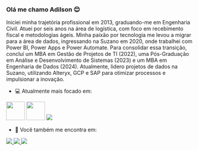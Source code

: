 ### Olá me chamo Adilson 😊

Iniciei minha trajetória profissional em 2013, graduando-me em Engenharia Civil. Atuei por seis anos na área de logística, com foco em recebimento fiscal e metodologias ágeis. Minha paixão por tecnologia me levou a migrar para a área de dados, 
ingressando na Suzano em 2020, onde trabalhei com Power BI, Power Apps e Power Automate. Para consolidar essa transição, concluí um MBA em Gestão de Projetos de TI (2022), 
uma Pós-Graduação em Análise e Desenvolvimento de Sistemas (2023) e um MBA em Engenharia de Dados (2024). 
Atualmente, lidero projetos de dados na Suzano, utilizando Alteryx, GCP e SAP para otimizar processos e impulsionar a inovação.

- 💻 Atualmente mais focado em:

<div style="dispay: inline">
  <img width='50'height='50'src="https://cdn.jsdelivr.net/gh/devicons/devicon@latest/icons/python/python-original.svg" />
  <img width='50'height='50' src="https://cdn.jsdelivr.net/gh/devicons/devicon@latest/icons/azuresqldatabase/azuresqldatabase-original.svg" />
  <img src ="https://img.shields.io/badge/power_bi-F2C811?style=for-the-badge&logo=powerbi&logoColor=black" />
</div>

- 🔎 Você também me encontra em:

<div style="dispay: inline">
<a href="https://www.linkedin.com/in/adilson-santos-santana-99185289/">
    <img src="https://img.shields.io/badge/linkedin-%230077B5.svg?style=for-the-badge&logo=linkedin&logoColor=white" />
</a>
<a href="https://github.com/adilsonssdev">
    <img src="https://img.shields.io/badge/github-%23121011.svg?style=for-the-badge&logo=github&logoColor=white" />
</a>
<a href="https://mail.google.com/mail/u/0/?ogbl#inbox">
    <img src="https://img.shields.io/badge/Gmail-D14836?style=for-the-badge&logo=gmail&logoColor=white" />
</a>
 </div>


<!--
**adilsonssdev/adilsonssdev** is a ✨ _special_ ✨ repository because its `README.md` (this file) appears on your GitHub profile.

Here are some ideas to get you started:

- 🔭 I’m currently working on ...
- 🌱 I’m currently learning ...
- 👯 I’m looking to collaborate on ...
- 🤔 I’m looking for help with ...
- 💬 Ask me about ...
- 📫 How to reach me: ...
- 😄 Pronouns: ...
- ⚡ Fun fact: ...
-->
